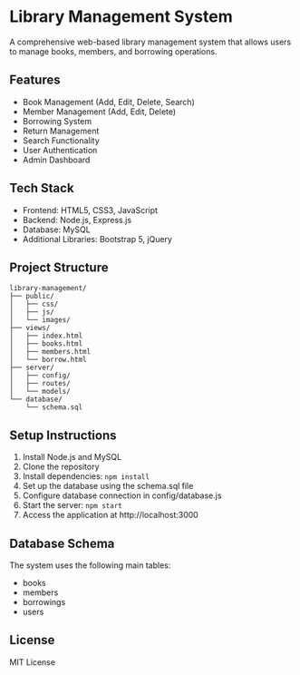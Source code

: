 # Library Management System

A comprehensive web-based library management system that allows users to manage books, members, and borrowing operations.

## Features

- Book Management (Add, Edit, Delete, Search)
- Member Management (Add, Edit, Delete)
- Borrowing System
- Return Management
- Search Functionality
- User Authentication
- Admin Dashboard

## Tech Stack

- Frontend: HTML5, CSS3, JavaScript
- Backend: Node.js, Express.js
- Database: MySQL
- Additional Libraries: Bootstrap 5, jQuery

## Project Structure

```
library-management/
├── public/
│   ├── css/
│   ├── js/
│   └── images/
├── views/
│   ├── index.html
│   ├── books.html
│   ├── members.html
│   └── borrow.html
├── server/
│   ├── config/
│   ├── routes/
│   └── models/
└── database/
    └── schema.sql
```

## Setup Instructions

1. Install Node.js and MySQL
2. Clone the repository
3. Install dependencies: `npm install`
4. Set up the database using the schema.sql file
5. Configure database connection in config/database.js
6. Start the server: `npm start`
7. Access the application at http://localhost:3000

## Database Schema

The system uses the following main tables:
- books
- members
- borrowings
- users

## License

MIT License 